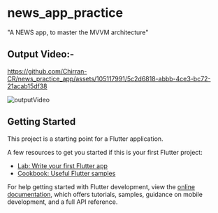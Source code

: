 # news_app_practice

"A NEWS app, to master the MVVM architecture"

## Output Video:-

https://github.com/Chirran-CR/news_practice_app/assets/105117991/5c2d6818-abbb-4ce3-bc72-21acab15df38

![outputVideo](https://github.com/Chirran-CR/news_practice_app/assets/105117991/5c2d6818-abbb-4ce3-bc72-21acab15df38)

## Getting Started

This project is a starting point for a Flutter application.

A few resources to get you started if this is your first Flutter project:

- [Lab: Write your first Flutter app](https://docs.flutter.dev/get-started/codelab)
- [Cookbook: Useful Flutter samples](https://docs.flutter.dev/cookbook)

For help getting started with Flutter development, view the
[online documentation](https://docs.flutter.dev/), which offers tutorials,
samples, guidance on mobile development, and a full API reference.

